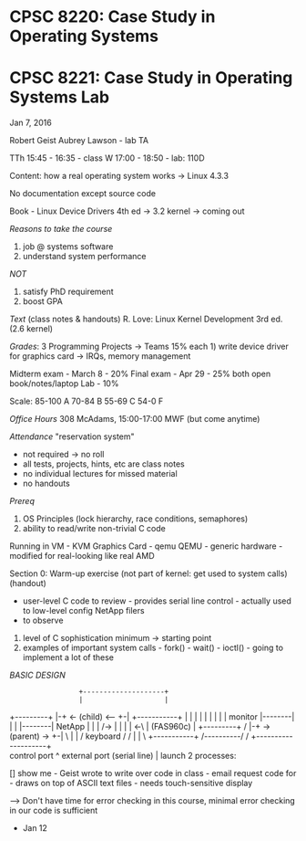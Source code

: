 # CPSC 8220:  Case Study in Operating Systems
# CPSC 8221:  Case Study in Operating Systems Lab

<div class="align-right">
Jan 7, 2016
</div>

Robert Geist
Aubrey Lawson - lab TA

TTh 15:45 - 16:35 - class
W 17:00 - 18:50 - lab: 110D

Content:  how a real operating system works -> Linux 4.3.3

No documentation except source code

Book - Linux Device Drivers 4th ed -> 3.2 kernel -> coming out

_Reasons to take the course_
1) job @ systems software
2) understand system performance

_NOT_
1) satisfy PhD requirement
2) boost GPA

_Text_ (class notes & handouts)
        R. Love: Linux Kernel Development 3rd ed. (2.6 kernel)

_Grades_:
3 Programming Projects -> Teams 15% each
        1) write device driver for graphics card -> IRQs, memory management

Midterm exam - March 8 - 20%
Final exam - Apr 29 - 25%
        both open book/notes/laptop
Lab - 10%

Scale:
85-100 A
70-84  B
55-69  C
54-0   F

_Office Hours_
308 McAdams, 15:00-17:00 MWF (but come anytime)

_Attendance_
"reservation system"
- not required -> no roll
- all tests, projects, hints, etc are class notes
- no individual lectures for missed material
- no handouts

_Prereq_
1) OS Principles (lock hierarchy, race conditions, semaphores)
2) ability to read/write non-trivial C code

Running in VM - KVM
Graphics Card - qemu
QEMU - generic hardware
     - modified for real-looking like real AMD

Section 0:  Warm-up exercise (not part of kernel: get used to system calls)
(handout)
- user-level C code to review
        - provides serial line control
        - actually used to low-level config NetApp filers
- to observe
1) level of C sophistication
        minimum -> starting point
2) examples of important system calls
        - fork()
        - wait()
        - ioctl() - going to implement a lot of these

_BASIC DESIGN_

                     +--------------------+
                     |                    |
  +---------+        |-+ <- (child) <-- +-|        +-----------+
  |         |        | |                | |        |           |
  | monitor |--------| |                | |--------| NetApp    |
  |         |    /-> | |                | | <-\    | (FAS960c) |
  +---------+   /    |-+ -> (parent) -> +-|    \   |           |
 / keyboard /  /     |                    |     \  +-----------+
/----------/  /      +--------------------+      \
            control port       ^          external port (serial line)
                               |
                       launch 2 processes:

[] show me - Geist wrote to write over code in class
           - email request code for
           - draws on top of ASCII text files
           - needs touch-sensitive display

--> Don't have time for error checking in this course, minimal error
checking in our code is sufficient

- Jan 12


